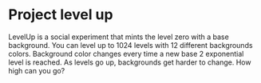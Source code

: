 # Project level up

LevelUp is a social experiment that mints the level zero with a base background. You can level up to 1024 levels with 12 different backgrounds colors. Background color changes every time a new base 2 exponential level is reached. As levels go up, backgrounds get harder to change. How high can you go?
